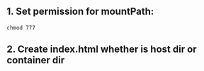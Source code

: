 ## 1. Set permission for mountPath:
 ```chmod 777```
 
## 2. Create index.html whether is host dir or container dir

